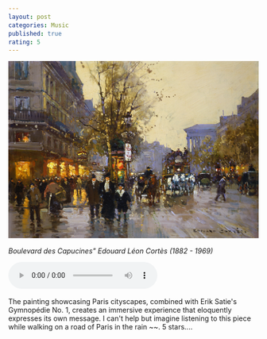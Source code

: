 ```yaml
---
layout: post
categories: Music
published: true
rating: 5
---
```


![alt text](../images/paris1.jpg "Title")

*Boulevard des Capucines" Edouard Léon Cortès (1882 - 1969)*


 <audio controls><source src="https://vmirror.imslp.org/files/imglnks/usimg/0/05/IMSLP849066-PMLP4215-luis-kolodin-plays-satie-s-gymnop%C3%A9die-no.1.mp3" type="audio/mpeg">Your browser does not support the audio tag.</audio>

The painting showcasing Paris cityscapes, combined with Erik Satie's Gymnopédie No. 1, creates an immersive experience that eloquently expresses its own message. I can't help but imagine listening to this piece while walking on a road of Paris in the rain ~~. 5 stars....
